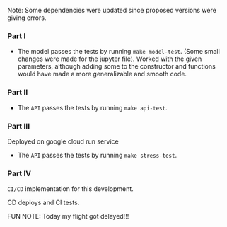 Note: Some dependencies were updated since proposed versions were giving errors.

### Part I

- The model passes the tests by running `make model-test`.
(Some small changes were made for the jupyter file).
Worked with the given parameters, although adding some to the constructor and functions would have made a more generalizable and smooth code.

### Part II


- The `API` passes the tests by running `make api-test`.


### Part III

Deployed on google cloud run service
- The `API` passes the tests by running `make stress-test`.

### Part IV

`CI/CD` implementation for this development.

CD deploys and CI tests.

FUN NOTE: Today my flight got delayed!!!
